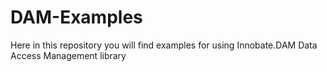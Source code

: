 # DAM-Examples
Here in this repository you will find examples for using Innobate.DAM Data Access Management library
